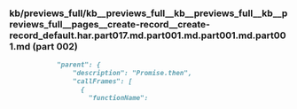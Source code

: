 ### kb/previews_full/kb__previews_full__kb__previews_full__kb__previews_full__pages__create-record__create-record_default.har.part017.md.part001.md.part001.md.part001.md (part 002)

```md
            "parent": {
                "description": "Promise.then",
                "callFrames": [
                  {
                    "functionName":
```

```
